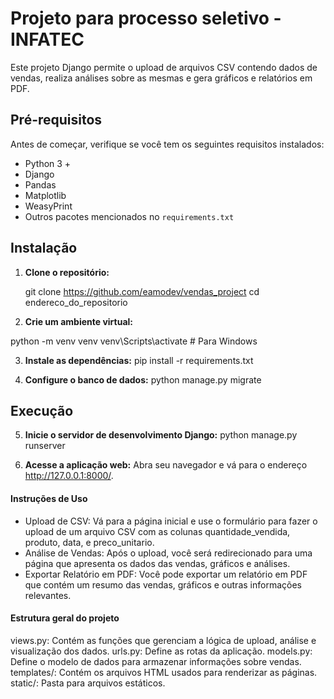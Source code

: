 # Projeto para processo seletivo - INFATEC

Este projeto Django permite o upload de arquivos CSV contendo dados de vendas, realiza análises sobre as mesmas e gera gráficos e relatórios em PDF.

## Pré-requisitos

Antes de começar, verifique se você tem os seguintes requisitos instalados:

- Python 3 +
- Django
- Pandas
- Matplotlib
- WeasyPrint
- Outros pacotes mencionados no `requirements.txt`

## Instalação

1. **Clone o repositório:**

   git clone https://github.com/eamodev/vendas_project
   cd endereco_do_repositorio

2. **Crie um ambiente virtual:**

python -m venv venv
venv\Scripts\activate     # Para Windows

3. **Instale as dependências:**
pip install -r requirements.txt

4. **Configure o banco de dados:**
python manage.py migrate


## Execução
5. **Inicie o servidor de desenvolvimento Django:**
python manage.py runserver

6. **Acesse a aplicação web:**
Abra seu navegador e vá para o endereço http://127.0.0.1:8000/.



#### Instruções de Uso
- Upload de CSV: Vá para a página inicial e use o formulário para fazer o upload de um arquivo CSV com as colunas quantidade_vendida, produto, data, e preco_unitario.
- Análise de Vendas: Após o upload, você será redirecionado para uma página que apresenta os dados das vendas, gráficos e análises.
- Exportar Relatório em PDF: Você pode exportar um relatório em PDF que contém um resumo das vendas, gráficos e outras informações relevantes.



#### Estrutura geral do projeto
views.py: Contém as funções que gerenciam a lógica de upload, análise e visualização dos dados.
urls.py: Define as rotas da aplicação.
models.py: Define o modelo de dados para armazenar informações sobre vendas.
templates/: Contém os arquivos HTML usados para renderizar as páginas.
static/: Pasta para arquivos estáticos.
